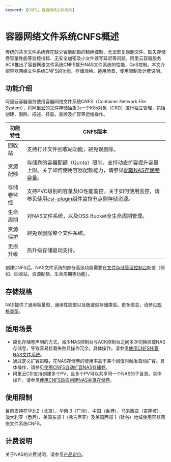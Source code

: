 ```yaml
---
keyword: [CNFS, 容器网络文件系统]
---
```


# 容器网络文件系统CNFS概述

传统的共享文件系统存在缺少容量配额的精确控制、无法恢复误删文件、缺失存储卷容量性能等监控指标、无安全加密及小文件读写延迟等问题。阿里云容器服务ACK推出了容器网络文件系统CNFS提升NAS文件系统的性能，QoS控制。本文介绍容器网络文件系统CNFS的功能、存储规格、适用场景、使用限制及计费说明。

## 功能介绍

阿里云容器服务使用容器网络文件系统CNFS（Container Network File System），将阿里云的文件存储抽象为一个K8s对象（CRD）进行独立管理，包括创建、删除、描述、挂载，监控及扩容等运维操作。

|功能特性|CNFS版本|
|----|------|
|回收站|支持打开文件回收站功能，避免误删除。|
|资源配额|存储卷的容器配额（Quota）限制，支持动态扩容提升容量上限。关于如何使用容器配额能力，请参见[配置NAS存储卷容量](/intl.zh-CN/Kubernetes集群用户指南/存储-CSI/NAS存储卷/配置NAS存储卷容量.md)。|
|存储卷监控|支持PVC级别的容量及IO性能监控。关于如何使用监控，请参见[使用csi-plugin组件监控节点侧存储资源](/intl.zh-CN/Kubernetes集群用户指南/存储-CSI/容器存储监控/使用csi-plugin组件监控节点侧存储资源.md)。|
|生命周期|对NAS文件系统，以及OSS Bucket全生命周期管理。|
|资源保护|避免误删除整个文件系统。|
|无损升级|热升级存储驱动支持。|

创建CNFS后，NAS文件系统的部分高级功能需要在[文件存储管理控制台](https://nas.console.aliyun.com/)配置（例如，回收站、资源配额、生命周期等功能）。

## 存储规格

NAS提供了通用容量型、通用性能型以及极速型存储类型。更多信息，请参见[规格类型]()。

## 适用场景

-   简化存储卷声明的方式，减少NAS控制台与ACK控制台之间多次切换挂载NAS存储卷，导致容易挂载失败且操作冗余。具体操作，请参见[使用CNFS托管NAS文件系统](/intl.zh-CN/Kubernetes集群用户指南/存储-CSI/容器网络文件系统/使用CNFS托管NAS文件系统.md)。
-   通过定义扩容策略，在NAS存储卷的使用率高于某个阈值时触发自动扩容。具体操作，请参见[使用CNFS自动扩容NAS存储卷]()。
-   阿里云CSI支持创建多个PV，且多个PV可以共享同一个NAS的子目录。具体操作，请参见[使用CNFS动态创建NAS共享存储卷]()。

## 使用限制

目前支持在华北2（北京）、华南 3（广州）、中国（香港）、马来西亚（吉隆坡）、澳大利亚（悉尼）、美国东部 1（弗吉尼亚）及美国西部 1（硅谷）地域使用容器网络文件系统CNFS。

## 计费说明

关于NAS的计费说明，请参见[产品定价]()。

